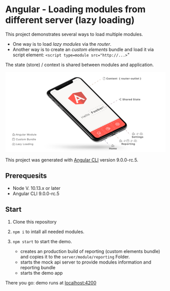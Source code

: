 # Angular - Loading modules from different server (lazy loading)

This project demonstrates several ways to load multiple modules. 

* One way is to load *lazy modules* via the *router*. 
* Another way is to create an *custom elements* bundle and load it via script element: `<script type=module src="http://...>`"

The state (store) / context is shared between modules and application.

![Preview](demo-preview.png)
 
This project was generated with [Angular CLI](https://github.com/angular/angular-cli) version 9.0.0-rc.5.

## Prerequesits


- Node V. 10.13.x or later
- Angular CLI 9.0.0-rc.5

## Start

1. Clone this repository

2. `npm i` to intall all needed modules.

3. `npm start` to start the demo.

    - creates an production build of reporting (custom elements bundle) and copies it to the `server/module/reporting` Folder.
    - starts the mock api server to provide modules information and reporting bundle
    - starts the demo app
  

There you go: demo runs at [localhost:4200](http://localhost:4200/#/dashboard)
